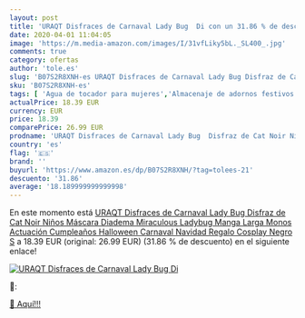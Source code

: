 ```yaml
---
layout: post
title: 'URAQT Disfraces de Carnaval Lady Bug  Di con un 31.86 % de descuento'
date: 2020-04-01 11:04:05
image: 'https://m.media-amazon.com/images/I/31vfLiky5bL._SL400_.jpg'
comments: true
category: ofertas
author: 'tole.es'
slug: 'B07S2R8XNH-es URAQT Disfraces de Carnaval Lady Bug Disfraz de Cat Noir...'
sku: 'B07S2R8XNH-es'
tags: [ 'Agua de tocador para mujeres','Almacenaje de adornos festivos','Almacenamiento y organización','Belleza','Fragancias para mujeres','Hogar y cocina','Iluminación','Iluminación de interior','Iluminación decorativa y para usos específicos de interior','Juguetes','Juguetes electrónicos','Juguetes y juegos','Perfumes y fragancias','Velas eléctricas y LED','Videojuegos para niños','navidad', ]
actualPrice: 18.39 EUR
currency: EUR
price: 18.39
comparePrice: 26.99 EUR
prodname: 'URAQT Disfraces de Carnaval Lady Bug  Disfraz de Cat Noir Niños  Máscara Diadema Miraculous Ladybug Manga Larga Monos Actuación Cumpleaños Halloween Carnaval Navidad Regalo Cosplay Negro S'
country: 'es'
flag: '🇪🇸'
brand: ''
buyurl: 'https://www.amazon.es/dp/B07S2R8XNH/?tag=tolees-21'
descuento: '31.86'
average: '18.189999999999998'
---
```


En este momento está [URAQT Disfraces de Carnaval Lady Bug  Disfraz de Cat Noir Niños  Máscara Diadema Miraculous Ladybug Manga Larga Monos Actuación Cumpleaños Halloween Carnaval Navidad Regalo Cosplay Negro S](https://www.amazon.es/dp/B07S2R8XNH/?tag=tolees-21) a 18.39 EUR (original: 26.99 EUR) (31.86 %  de descuento) en el siguiente enlace!

[![URAQT Disfraces de Carnaval Lady Bug  Di](https://m.media-amazon.com/images/I/31vfLiky5bL._SL400_.jpg)](https://www.amazon.es/dp/B07S2R8XNH/?tag=tolees-21)

🔎:


[🛒 Aquí!!!](https://www.amazon.es/dp/B07S2R8XNH/?tag=tolees-21)
